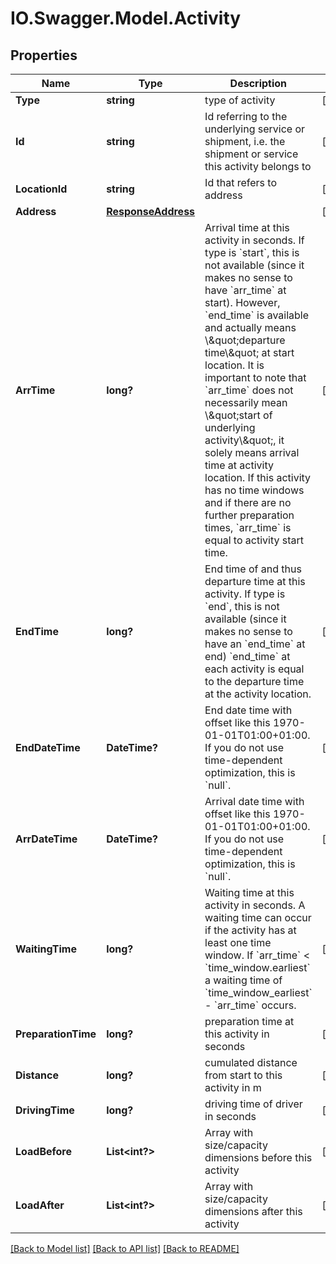 # IO.Swagger.Model.Activity
## Properties

Name | Type | Description | Notes
------------ | ------------- | ------------- | -------------
**Type** | **string** | type of activity | [optional] 
**Id** | **string** | Id referring to the underlying service or shipment, i.e. the shipment or service this activity belongs to | [optional] 
**LocationId** | **string** | Id that refers to address | [optional] 
**Address** | [**ResponseAddress**](ResponseAddress.md) |  | [optional] 
**ArrTime** | **long?** | Arrival time at this activity in seconds. If type is &#x60;start&#x60;, this is not available (since it makes no sense to have &#x60;arr_time&#x60; at start). However, &#x60;end_time&#x60; is available and actually means \\\&quot;departure time\\\&quot; at start location. It is important to note that &#x60;arr_time&#x60; does not necessarily mean \\\&quot;start of underlying activity\\\&quot;, it solely means arrival time at activity location. If this activity has no time windows and if there are no further preparation times, &#x60;arr_time&#x60; is equal to activity start time. | [optional] 
**EndTime** | **long?** | End time of and thus departure time at this activity. If type is &#x60;end&#x60;, this is not available (since it makes no sense to have an &#x60;end_time&#x60; at end) &#x60;end_time&#x60; at each activity is equal to the departure time at the activity location. | [optional] 
**EndDateTime** | **DateTime?** | End date time with offset like this 1970-01-01T01:00+01:00. If you do not use time-dependent optimization, this is &#x60;null&#x60;. | [optional] 
**ArrDateTime** | **DateTime?** | Arrival date time with offset like this 1970-01-01T01:00+01:00. If you do not use time-dependent optimization, this is &#x60;null&#x60;. | [optional] 
**WaitingTime** | **long?** | Waiting time at this activity in seconds. A waiting time can occur if the activity has at least one time window. If &#x60;arr_time&#x60; &lt; &#x60;time_window.earliest&#x60; a waiting time of &#x60;time_window_earliest&#x60; - &#x60;arr_time&#x60; occurs. | [optional] 
**PreparationTime** | **long?** | preparation time at this activity in seconds | [optional] 
**Distance** | **long?** | cumulated distance from start to this activity in m | [optional] 
**DrivingTime** | **long?** | driving time of driver in seconds | [optional] 
**LoadBefore** | **List&lt;int?&gt;** | Array with size/capacity dimensions before this activity | [optional] 
**LoadAfter** | **List&lt;int?&gt;** | Array with size/capacity dimensions after this activity | [optional] 

[[Back to Model list]](../README.md#documentation-for-models) [[Back to API list]](../README.md#documentation-for-api-endpoints) [[Back to README]](../README.md)

